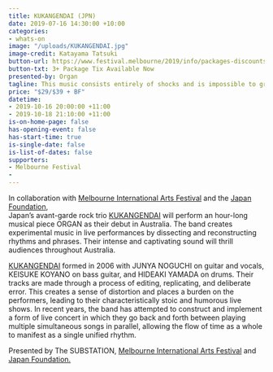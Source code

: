 ```yaml
---
title: KUKANGENDAI (JPN)
date: 2019-07-16 14:30:00 +10:00
categories:
- whats-on
image: "/uploads/KUKANGENDAI.jpg"
image-credit: Katayama Tatsuki
button-url: https://www.festival.melbourne/2019/info/packages-discounts/
button-txt: 3+ Package Tix Available Now
presented-by: Organ
tagline: This music consists entirely of shocks and is impossible to grasp
price: "$29/$39 + BF"
datetime:
- 2019-10-16 20:00:00 +11:00
- 2019-10-18 21:10:00 +11:00
is-on-home-page: false
has-opening-event: false
has-start-time: true
is-single-date: false
is-list-of-dates: false
supporters:
- Melbourne Festival
- 
---
```


In collaboration with [Melbourne International Arts Festival](https://www.festival.melbourne/) and the [Japan Foundation](https://www.jpf.go.jp/e/index.html), <br> Japan’s avant-garde rock trio [KUKANGENDAI](http://kukangendai.com/) will perform an hour-long musical piece ORGAN as their debut in Australia. The band creates experimental music in live performances by dissecting and reconstructing rhythms and phrases. Their intense and captivating sound will thrill audiences throughout Australia. 

[KUKANGENDAI](http://http://kukangendai.com/) formed in 2006 with JUNYA NOGUCHI on guitar and vocals, KEISUKE KOYANO on bass guitar, and HIDEAKI YAMADA on drums. Their tracks are made through a process of editing, replicating, and deliberate error.  This creates a sense of distortion and places a burden on the performers, leading to their characteristically stoic and humorous live shows. In recent years, the band has attempted to construct and implement a form of live concert in which they go back and forth between playing multiple simultaneous songs in parallel, allowing the flow of time as a whole to manifest as a single unified rhythm.

Presented by The SUBSTATION, [Melbourne International Arts Festival](https://www.festival.melbourne/) and [Japan Foundation.](https://www.jpf.go.jp/e/index.html)
